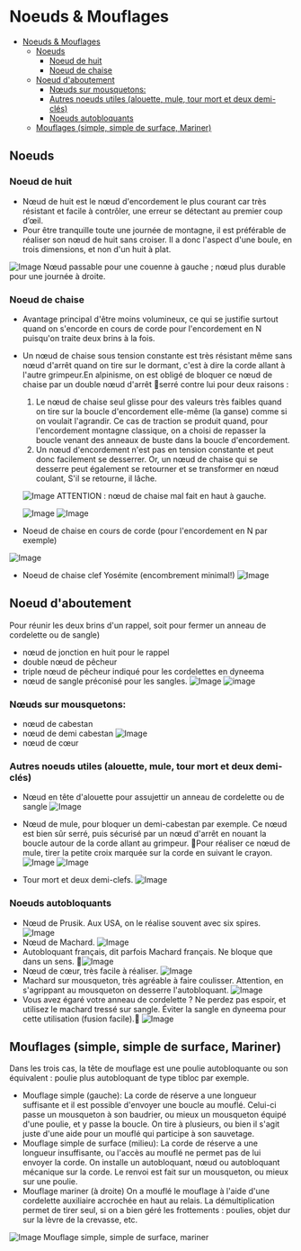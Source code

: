 # Noeuds & Mouflages

- [Noeuds & Mouflages](#noeuds--mouflages)
  - [Noeuds](#noeuds)
    - [Noeud de huit](#noeud-de-huit)
    - [Noeud de chaise](#noeud-de-chaise)
  - [Noeud d'aboutement](#noeud-daboutement)
    - [Nœuds sur mousquetons:](#n%C5%93uds-sur-mousquetons)
    - [Autres noeuds utiles (alouette, mule, tour mort et deux demi-clés)](#autres-noeuds-utiles-alouette-mule-tour-mort-et-deux-demi-cl%C3%A9s)
    - [Noeuds autobloquants](#noeuds-autobloquants)
  - [Mouflages (simple, simple de surface, Mariner)](#mouflages-simple-simple-de-surface-mariner)

## Noeuds

### Noeud de huit

* Nœud de huit est le nœud d'encordement le plus courant car très résistant et facile à contrôler, une erreur se détectant au premier coup d’œil.
* Pour être tranquille toute une journée de montagne, il est préférable de réaliser son nœud de huit sans croiser. Il a donc l'aspect d'une boule, en
trois dimensions, et non d'un huit à plat.

![Image](img/noeuxhuit.png?raw=true)
Nœud passable pour une couenne à gauche ; nœud plus durable pour une journée à droite.

### Noeud de chaise
    
* Avantage principal d'être moins volumineux, ce qui se justifie surtout quand on s'encorde en cours de corde pour l'encordement en N puisqu'on traite deux brins à la fois.
* Un nœud de chaise sous tension constante est très résistant même sans nœud d'arrêt quand on tire sur le dormant, c'est à dire la corde allant à l'autre grimpeur.En alpinisme, on est obligé de bloquer ce nœud de chaise par un double nœud d'arrêt serré contre lui pour deux raisons :
    1. Le nœud de chaise seul glisse pour des valeurs très faibles quand on tire sur la boucle d'encordement elle-même (la ganse) comme si on voulait l'agrandir. Ce cas de traction se produit quand, pour l'encordement montagne classique, on a choisi de repasser la boucle venant des anneaux de buste dans la boucle d'encordement.
    2. Un nœud d'encordement n'est pas en tension constante et peut donc facilement se desserrer. Or, un nœud de chaise qui se desserre peut également se retourner et se transformer en nœud coulant, S'il se retourne, il lâche.

    ![Image](img/noeudchaise.png?raw=true)
    ATTENTION : nœud de chaise mal fait en haut à gauche.

    ![Image](img/noeudhuit.png?raw=true)
    ![Image](img/chaise.png?raw=true)

* Noeud de chaise en cours de corde (pour l'encordement en N par exemple)
  
![Image](img/chaiseN.png?raw=true)

* Noeud de chaise clef Yosémite (encombrement minimal!)
![Image](img/noeudyosemite.png?raw=true)

## Noeud d'aboutement 

Pour réunir les deux brins d'un rappel, soit pour fermer un anneau de cordelette ou de sangle)
* nœud de jonction en huit pour le rappel
* double nœud de pêcheur
* triple nœud de pêcheur indiqué pour les cordelettes en dyneema
* nœud de sangle préconisé pour les sangles.
  ![Image](img/rabouttement.png?raw=true)
  ![image](img/doublepecheur.png?raw=true)
  
### Nœuds sur mousquetons:
* nœud de cabestan
* nœud de demi cabestan
![Image](img/cabestan.png?raw=true)
* nœud de cœur

### Autres noeuds utiles (alouette, mule, tour mort et deux demi-clés)

* Nœud en tête d'alouette pour assujettir un anneau de cordelette ou de sangle
  ![Image](img/tetealouette.png?raw=true)
  
* Nœud de mule, pour bloquer un demi-cabestan par exemple. Ce nœud est bien sûr serré, puis sécurisé par un nœud d'arrêt en nouant la boucle autour de la corde allant au grimpeur. Pour réaliser ce nœud de mule, tirer la petite croix marquée sur la corde en suivant le crayon.
  ![Image](img/noeudcoeur.png?raw=true)
  ![Image](img/noeudcoeur2.png?raw=true)
  
* Tour mort et deux demi-clefs. 
  ![Image](img/tourmort.png?raw=true)

### Noeuds autobloquants
* Nœud de Prusik. Aux USA, on le réalise souvent avec six spires.
  ![Image](img/prussike.png)
* Nœud de Machard.
  ![Image](img/machard.png)
* Autobloquant français, dit parfois Machard français. Ne bloque que dans un sens.
  ![Image](img/machardfrancais.png)
* Nœud de cœur, très facile à réaliser.
  ![Image](img/coeur.png)
* Machard sur mousqueton, très agréable à faire coulisser. Attention, en s'agrippant au mousqueton on desserre l'autobloquant.
  ![Image](img/machardmousqueton.png)
* Vous avez égaré votre anneau de cordelette ? Ne perdez pas espoir, et utilisez le machard tressé sur sangle. Éviter la sangle en dyneema pour cette utilisation (fusion facile).
  ![Image](img/machardsangle.png)

## Mouflages (simple, simple de surface, Mariner)

Dans les trois cas, la tête de mouflage est une poulie autobloquante ou son équivalent : poulie plus autobloquant de type tibloc par exemple.
* Mouflage simple (gauche): La corde de réserve a une longueur suffisante et il est possible d'envoyer une boucle au mouflé. Celui-ci passe un mousqueton à son baudrier, ou mieux un mousqueton équipé d'une poulie, et y passe la boucle. On tire à plusieurs, ou bien il s'agit juste d'une aide pour un mouflé qui participe à son sauvetage.
* Mouflage simple de surface (milieu): La corde de réserve a une longueur insuffisante, ou l'accès au mouflé ne permet pas de lui envoyer la corde. On installe un autobloquant, nœud ou autobloquant mécanique sur la corde. Le renvoi est fait sur un mousqueton, ou mieux sur une poulie.
* Mouflage mariner (à droite) On a mouflé le mouflage à l'aide d'une cordelette auxiliaire accrochée en haut au relais. La démultiplication permet de tirer seul, si on a bien géré les frottements : poulies, objet dur sur la lèvre de la crevasse, etc.

![Image](img/mouflage.png?raw=true)
Mouflage simple, simple de surface, mariner